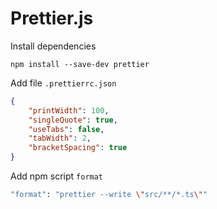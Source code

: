 # Prettier.js

Install dependencies

`npm install --save-dev prettier`

Add file `.prettierrc.json`

```json
{
    "printWidth": 100,
    "singleQuote": true,
    "useTabs": false,
    "tabWidth": 2,
    "bracketSpacing": true
}
```

Add npm script `format`

```bash
"format": "prettier --write \"src/**/*.ts\""
```
